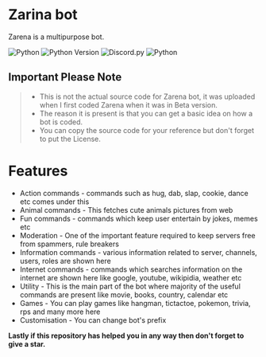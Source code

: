 # Zarina bot
Zarena is a multipurpose bot.

![Python](https://img.shields.io/badge/made%20with-python-blue) ![Python Version](https://img.shields.io/badge/python-3.8-blue) ![Discord.py](https://img.shields.io/badge/discord.py-v1.6-blue) ![Python](https://img.shields.io/github/license/mashape/apistatus.svg)

## Important Please Note
> - This is not the actual source code for Zarena bot, it was uploaded when I first coded Zarena when it was in Beta version.<br />
> - The reason it is present is that you can get a basic idea on how a bot is coded.<br />
> - You can copy the source code for your reference but don't forget to put the License.<br />

# Features

* Action commands - commands such as hug, dab, slap, cookie, dance etc comes under this
* Animal commands - This fetches cute animals pictures from web
* Fun commands - commands which keep user entertain by jokes, memes etc
* Moderation - One of the important feature required to keep servers free from spammers, rule breakers
* Information commands - various information related to server, channels, users, roles are shown here
* Internet commands - commands which searches information on the internet are shown here like google, youtube, wikipidia, weather etc
* Utility - This is the main part of the bot where majority of the useful commands are present like movie, books, country, calendar etc
* Games - You can play games like hangman, tictactoe, pokemon, trivia, rps and many more here
* Customisation - You can change bot's prefix


**Lastly if this repository has helped you in any way then don't forget to give a star.**
